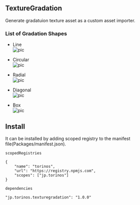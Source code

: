 ## TextureGradation  

Generate gradatuion texture asset as a custom asset importer.  

### List of Gradation Shapes
- Line  
![pic](https://i.imgur.com/FLHtDR3.png)


- Circular  
![pic](https://i.imgur.com/DYHRMXm.png)


- Radial  
![pic](https://i.imgur.com/hFWLsUX.png)


- Diagonal  
![pic](https://i.imgur.com/Jrf535M.png)


- Box  
![pic](https://i.imgur.com/e8SoqyB.png)


## Install
It can be installed by adding scoped registry to the manifest file(Packages/manifest.json).

`scopedRegistries`
````
{
    "name": "torinos",
    "url": "https://registry.npmjs.com",
    "scopes": ["jp.torinos"]
}
````
`dependencies`
````
"jp.torinos.texturegradation": "1.0.0"
````